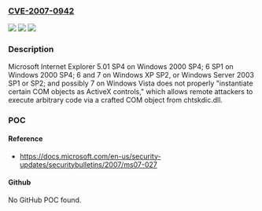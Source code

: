 ### [CVE-2007-0942](https://cve.mitre.org/cgi-bin/cvename.cgi?name=CVE-2007-0942)
![](https://img.shields.io/static/v1?label=Product&message=n%2Fa&color=blue)
![](https://img.shields.io/static/v1?label=Version&message=n%2Fa&color=blue)
![](https://img.shields.io/static/v1?label=Vulnerability&message=n%2Fa&color=brighgreen)

### Description

Microsoft Internet Explorer 5.01 SP4 on Windows 2000 SP4; 6 SP1 on Windows 2000 SP4; 6 and 7 on Windows XP SP2, or Windows Server 2003 SP1 or SP2; and possibly 7 on Windows Vista does not properly "instantiate certain COM objects as ActiveX controls," which allows remote attackers to execute arbitrary code via a crafted COM object from chtskdic.dll.

### POC

#### Reference
- https://docs.microsoft.com/en-us/security-updates/securitybulletins/2007/ms07-027

#### Github
No GitHub POC found.

